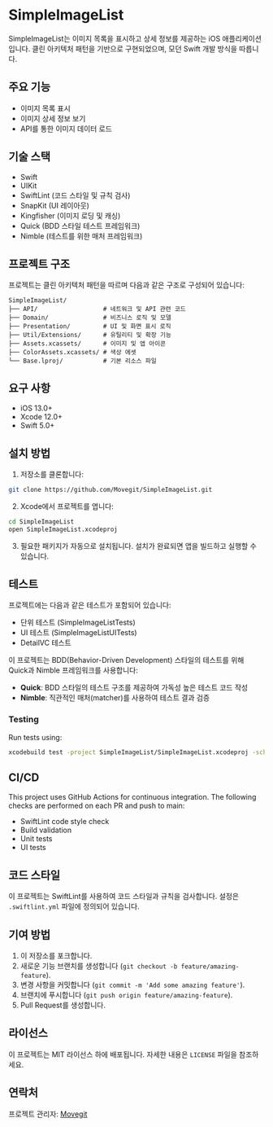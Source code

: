# SimpleImageList

SimpleImageList는 이미지 목록을 표시하고 상세 정보를 제공하는 iOS 애플리케이션입니다. 클린 아키텍처 패턴을 기반으로 구현되었으며, 모던 Swift 개발 방식을 따릅니다.

## 주요 기능

- 이미지 목록 표시
- 이미지 상세 정보 보기
- API를 통한 이미지 데이터 로드

## 기술 스택

- Swift
- UIKit
- SwiftLint (코드 스타일 및 규칙 검사)
- SnapKit (UI 레이아웃)
- Kingfisher (이미지 로딩 및 캐싱)
- Quick (BDD 스타일 테스트 프레임워크)
- Nimble (테스트를 위한 매처 프레임워크)

## 프로젝트 구조

프로젝트는 클린 아키텍처 패턴을 따르며 다음과 같은 구조로 구성되어 있습니다:

```
SimpleImageList/
├── API/                  # 네트워크 및 API 관련 코드
├── Domain/               # 비즈니스 로직 및 모델
├── Presentation/         # UI 및 화면 표시 로직
├── Util/Extensions/      # 유틸리티 및 확장 기능
├── Assets.xcassets/      # 이미지 및 앱 아이콘
├── ColorAssets.xcassets/ # 색상 에셋
└── Base.lproj/           # 기본 리소스 파일
```

## 요구 사항

- iOS 13.0+
- Xcode 12.0+
- Swift 5.0+

## 설치 방법

1. 저장소를 클론합니다:
```bash
git clone https://github.com/Movegit/SimpleImageList.git
```

2. Xcode에서 프로젝트를 엽니다:
```bash
cd SimpleImageList
open SimpleImageList.xcodeproj
```

3. 필요한 패키지가 자동으로 설치됩니다. 설치가 완료되면 앱을 빌드하고 실행할 수 있습니다.

## 테스트

프로젝트에는 다음과 같은 테스트가 포함되어 있습니다:

- 단위 테스트 (SimpleImageListTests)
- UI 테스트 (SimpleImageListUITests)
- DetailVC 테스트

이 프로젝트는 BDD(Behavior-Driven Development) 스타일의 테스트를 위해 Quick과 Nimble 프레임워크를 사용합니다:
- **Quick**: BDD 스타일의 테스트 구조를 제공하여 가독성 높은 테스트 코드 작성
- **Nimble**: 직관적인 매처(matcher)를 사용하여 테스트 결과 검증

### Testing
Run tests using:
```bash
xcodebuild test -project SimpleImageList/SimpleImageList.xcodeproj -scheme SimpleImageList -destination "platform=iOS Simulator,name=iPhone 15 Pro"
```

## CI/CD
This project uses GitHub Actions for continuous integration. The following checks are performed on each PR and push to main:
- SwiftLint code style check
- Build validation
- Unit tests
- UI tests
  
## 코드 스타일

이 프로젝트는 SwiftLint를 사용하여 코드 스타일과 규칙을 검사합니다. 설정은 `.swiftlint.yml` 파일에 정의되어 있습니다.

## 기여 방법

1. 이 저장소를 포크합니다.
2. 새로운 기능 브랜치를 생성합니다 (`git checkout -b feature/amazing-feature`).
3. 변경 사항을 커밋합니다 (`git commit -m 'Add some amazing feature'`).
4. 브랜치에 푸시합니다 (`git push origin feature/amazing-feature`).
5. Pull Request를 생성합니다.

## 라이선스

이 프로젝트는 MIT 라이선스 하에 배포됩니다. 자세한 내용은 `LICENSE` 파일을 참조하세요.

## 연락처

프로젝트 관리자: [Movegit](https://github.com/Movegit)
